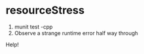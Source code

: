 resourceStress
==============

1) munit test -cpp 
2) Observe a strange runtime error half way through

Help!

